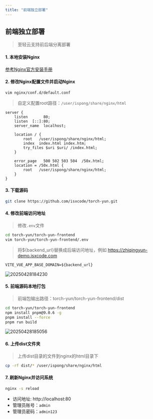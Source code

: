 ```yaml
---
title: "前端独立部署"
---
```


## 前端独立部署

> 至轻云支持前后端分离部署

#### 1. 本地安装Nginx

[参考Nginx官方安装手册](https://nginx.org/en/docs/install.html)

#### 2. 修改Nginx配置文件并启动Nginx

```bash
vim nginx/conf.d/default.conf
```

> 自定义配置root路径：`/user/ispong/share/nginx/html`

```wikitext
server {
    listen       80;
    listen  [::]:80;
    server_name  localhost;
   
    location / {
        root   /user/ispong/share/nginx/html;
        index  index.html index.htm;
        try_files $uri $uri/ /index.html;
    }
    
    error_page   500 502 503 504  /50x.html;
    location = /50x.html {
        root   /user/ispong/share/nginx/html;
    }
}
```

#### 3. 下载源码

```bash
git clone https://github.com/isxcode/torch-yun.git
```

#### 4. 修改前端访问地址

> 修改`.env`文件

```bash
cd torch-yun/torch-yun-frontend
vim torch-yun/torch-yun-frontend/.env
```

> 将${backend_url}替换成后端访问地址，例如 https://zhiqingyun-demo.isxcode.com

```wikitext
VITE_VUE_APP_BASE_DOMAIN=${backend_url}
```

![20250428184230](https://img.isxcode.com/picgo/20250428184230.png)

#### 5. 前端源码本地打包

> 前端包输出路径：torch-yun/torch-yun-frontend/dist

```bash
cd torch-yun/torch-yun-frontend
npm install pnpm@9.0.6 -g
pnpm install --force
pnpm run build
```

![20250428185056](https://img.isxcode.com/picgo/20250428185056.png)

#### 6. 上传dist文件夹

> 上传dist目录的文件到nginx的html目录下

```bash
cp -rf dist/* /user/ispong/share/nginx/html
```

#### 7. 刷新Nginx并访问系统

```bash
nginx -s reload
```

- 访问地址: http://localhost:80
- 管理员账号：`admin` 
- 管理员密码：`admin123`